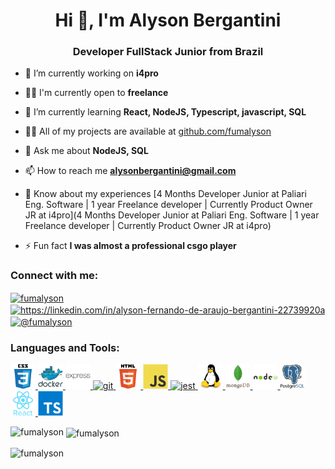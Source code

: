 <h1 align="center">Hi 👋, I'm Alyson Bergantini</h1>
<h3 align="center">Developer FullStack Junior from Brazil</h3>

- 🔭 I’m currently working on **i4pro**

- 👨‍💻 I'm currently open to **freelance**

- 🌱 I’m currently learning **React, NodeJS, Typescript, javascript, SQL**

- 👨‍💻 All of my projects are available at [github.com/fumalyson](github.com/fumalyson)

- 💬 Ask me about **NodeJS, SQL**

- 📫 How to reach me **alysonbergantini@gmail.com**

- 📄 Know about my experiences [4 Months Developer Junior at Paliari Eng. Software | 1 year Freelance developer | Currently Product Owner JR at i4pro](4 Months Developer Junior at Paliari Eng. Software | 1 year Freelance developer | Currently Product Owner JR at i4pro)

- ⚡ Fun fact **I was almost a professional csgo player**

<h3 align="left">Connect with me:</h3>
<p align="left">
<a href="https://twitter.com/fumalyson" target="blank"><img align="center" src="https://raw.githubusercontent.com/rahuldkjain/github-profile-readme-generator/master/src/images/icons/Social/twitter.svg" alt="fumalyson" height="30" width="40" /></a>
<a href="https://linkedin.com/in/https://linkedin.com/in/alyson-fernando-de-araujo-bergantini-22739920a" target="blank"><img align="center" src="https://raw.githubusercontent.com/rahuldkjain/github-profile-readme-generator/master/src/images/icons/Social/linked-in-alt.svg" alt="https://linkedin.com/in/alyson-fernando-de-araujo-bergantini-22739920a" height="30" width="40" /></a>
<a href="https://instagram.com/@fumalyson" target="blank"><img align="center" src="https://raw.githubusercontent.com/rahuldkjain/github-profile-readme-generator/master/src/images/icons/Social/instagram.svg" alt="@fumalyson" height="30" width="40" /></a>
</p>

<h3 align="left">Languages and Tools:</h3>
<p align="left"> <a href="https://www.w3schools.com/css/" target="_blank" rel="noreferrer"> <img src="https://raw.githubusercontent.com/devicons/devicon/master/icons/css3/css3-original-wordmark.svg" alt="css3" width="40" height="40"/> </a> <a href="https://www.docker.com/" target="_blank" rel="noreferrer"> <img src="https://raw.githubusercontent.com/devicons/devicon/master/icons/docker/docker-original-wordmark.svg" alt="docker" width="40" height="40"/> </a> <a href="https://expressjs.com" target="_blank" rel="noreferrer"> <img src="https://raw.githubusercontent.com/devicons/devicon/master/icons/express/express-original-wordmark.svg" alt="express" width="40" height="40"/> </a> <a href="https://git-scm.com/" target="_blank" rel="noreferrer"> <img src="https://www.vectorlogo.zone/logos/git-scm/git-scm-icon.svg" alt="git" width="40" height="40"/> </a> <a href="https://www.w3.org/html/" target="_blank" rel="noreferrer"> <img src="https://raw.githubusercontent.com/devicons/devicon/master/icons/html5/html5-original-wordmark.svg" alt="html5" width="40" height="40"/> </a> <a href="https://developer.mozilla.org/en-US/docs/Web/JavaScript" target="_blank" rel="noreferrer"> <img src="https://raw.githubusercontent.com/devicons/devicon/master/icons/javascript/javascript-original.svg" alt="javascript" width="40" height="40"/> </a> <a href="https://jestjs.io" target="_blank" rel="noreferrer"> <img src="https://www.vectorlogo.zone/logos/jestjsio/jestjsio-icon.svg" alt="jest" width="40" height="40"/> </a> <a href="https://www.linux.org/" target="_blank" rel="noreferrer"> <img src="https://raw.githubusercontent.com/devicons/devicon/master/icons/linux/linux-original.svg" alt="linux" width="40" height="40"/> </a> <a href="https://www.mongodb.com/" target="_blank" rel="noreferrer"> <img src="https://raw.githubusercontent.com/devicons/devicon/master/icons/mongodb/mongodb-original-wordmark.svg" alt="mongodb" width="40" height="40"/> </a> <a href="https://nodejs.org" target="_blank" rel="noreferrer"> <img src="https://raw.githubusercontent.com/devicons/devicon/master/icons/nodejs/nodejs-original-wordmark.svg" alt="nodejs" width="40" height="40"/> </a> <a href="https://www.postgresql.org" target="_blank" rel="noreferrer"> <img src="https://raw.githubusercontent.com/devicons/devicon/master/icons/postgresql/postgresql-original-wordmark.svg" alt="postgresql" width="40" height="40"/> </a> <a href="https://reactjs.org/" target="_blank" rel="noreferrer"> <img src="https://raw.githubusercontent.com/devicons/devicon/master/icons/react/react-original-wordmark.svg" alt="react" width="40" height="40"/> </a> <a href="https://www.typescriptlang.org/" target="_blank" rel="noreferrer"> <img src="https://raw.githubusercontent.com/devicons/devicon/master/icons/typescript/typescript-original.svg" alt="typescript" width="40" height="40"/> </a> </p>

<p><img align="left" src="https://github-readme-stats.vercel.app/api/top-langs?username=fumalyson&show_icons=true&locale=en&layout=compact" alt="fumalyson" /></p>

<p>&nbsp;<img align="center" src="https://github-readme-stats.vercel.app/api?username=fumalyson&show_icons=true&locale=en" alt="fumalyson" /></p>

<p><img align="center" src="https://github-readme-streak-stats.herokuapp.com/?user=fumalyson&" alt="fumalyson" /></p>
